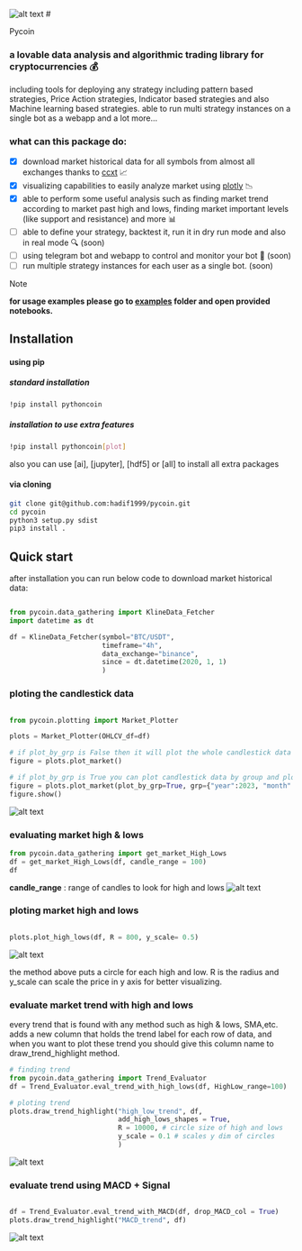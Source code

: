 ![alt text](https://github.com/hadif1999/pycoin/blob/master/pics/pycoin_logo_raw_nobg.png?raw=true)
#<p align="justify"> Pycoin </p>

### a lovable data analysis and algorithmic trading library for cryptocurrencies :moneybag:
including tools for deploying any strategy including pattern based strategies,
Price Action strategies, Indicator based strategies and also Machine learning based strategies. 
able to run multi strategy instances on a single bot as a webapp and a lot more...
### what can this package do:
- [x] download market historical data for all symbols from almost all exchanges thanks to [ccxt](https://github.com/ccxt/ccxt) :chart_with_upwards_trend: 
- [x] visualizing capabilities to easily analyze market using [plotly](https://github.com/plotly/plotly.py) :chart_with_downwards_trend:
- [x] able to perform some useful analysis such as finding market trend according to market past high and lows, finding market important levels (like support and resistance) and more :bar_chart:
- [ ] able to define your strategy, backtest it, run it in dry run mode and also in real mode :mag: (soon)
- [ ] using telegram bot and webapp to control and monitor your bot :robot: (soon)  
- [ ] run multiple strategy instances for each user as a single bot. (soon) 

>[!NOTE]
>**for usage examples please go to [examples](https://github.com/hadif1999/pycoin/tree/master/examples) folder and open provided notebooks.**

## Installation
#### using pip
##### standard installation
```bash
!pip install pythoncoin
```
##### installation to use extra features
```bash 
!pip install pythoncoin[plot] 
```
also you can use [ai], [jupyter], [hdf5] or [all] to install all extra packages

#### via cloning
```bash
git clone git@github.com:hadif1999/pycoin.git
cd pycoin
python3 setup.py sdist
pip3 install .
```
## Quick start

after installation you can run below code to download market historical data:

```python 

from pycoin.data_gathering import KlineData_Fetcher
import datetime as dt

df = KlineData_Fetcher(symbol="BTC/USDT", 
                       timeframe="4h", 
                       data_exchange="binance",
                       since = dt.datetime(2020, 1, 1)
                       )

```

### ploting the candlestick data
```python

from pycoin.plotting import Market_Plotter

plots = Market_Plotter(OHLCV_df=df)

# if plot_by_grp is False then it will plot the whole candlestick data
figure = plots.plot_market()

# if plot_by_grp is True you can plot candlestick data by group and plot a specific year, month,etc.
figure = plots.plot_market(plot_by_grp=True, grp={"year":2023, "month":2})
figure.show()

```

![alt text](https://github.com/hadif1999/pycoin/blob/master/pics/btc_h4_2023.2_candlestick.png?raw=true)

### evaluating market high & lows
```python
from pycoin.data_gathering import get_market_High_Lows
df = get_market_High_Lows(df, candle_range = 100)
df                                                     
```
**candle_range** : range of candles to look for high and lows 
![alt text](https://github.com/hadif1999/pycoin/blob/master/pics/HighLow_df.png?raw=true)

### ploting market high and lows
```python

plots.plot_high_lows(df, R = 800, y_scale= 0.5)

```
![alt text](https://github.com/hadif1999/pycoin/blob/master/pics/btc_h4_HighLows_2020:2024.png?raw=true)

the method above puts a circle for each high and low. 
R is the radius and y_scale can scale the price in y axis for better visualizing.

### evaluate market trend with high and lows
every trend that is found with any method such as high & lows, SMA,etc. adds a new column that holds the trend label for each row of data, and when you want to plot these trend you should give this column name to draw_trend_highlight method.

```python
# finding trend 
from pycoin.data_gathering import Trend_Evaluator
df = Trend_Evaluator.eval_trend_with_high_lows(df, HighLow_range=100)

# ploting trend
plots.draw_trend_highlight("high_low_trend", df, 
                           add_high_lows_shapes = True,
                           R = 10000, # circle size of high and lows 
                           y_scale = 0.1 # scales y dim of circles 
                           )

```
![alt text](https://github.com/hadif1999/pycoin/blob/master/pics/btc_h4_2020:2023_trend.png?raw=true)
### evaluate trend using MACD + Signal
```python

df = Trend_Evaluator.eval_trend_with_MACD(df, drop_MACD_col = True)
plots.draw_trend_highlight("MACD_trend", df)

```
![alt text](https://github.com/hadif1999/pycoin/blob/master/pics/btc_h4_2020:2023_MACD_trend.png?raw=true)







